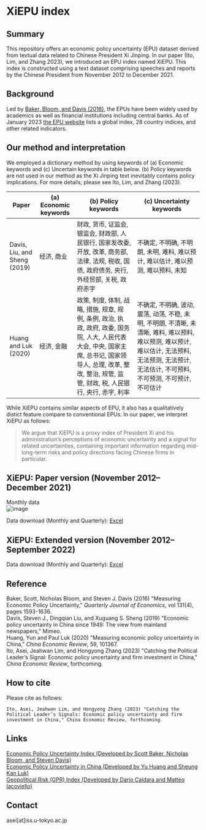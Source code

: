 # XiEPU index
## Summary
This repository offers an economic policy uncertainty (EPU) dataset derived from textual data related to Chinese President Xi Jinping. In our paper (Ito, Lim, and Zhang 2023), we introduced an EPU index named XiEPU. This index is constructed using a text dataset comprising speeches and reports by the Chinese President from November 2012 to December 2021.

## Background
 Led by [Baker, Bloom, and Davis (2016)](https://academic.oup.com/qje/article/131/4/1593/2468873), the EPUs have been widely used by academics as well as financial institutions including central banks. As of January 2023 [the EPU website](https://www.policyuncertainty.com/) lists a global index, 28 country indices, and other related indicators.
 
 
## Our method and interpretation
We employed a dictionary method by using keywords of (a) Economic keywords and (c) Uncertain keywords in table below. (b) Policy keywords are not used in our method as the Xi Jinping text inevitably contains policy implications. For more details, please see Ito, Lim, and Zhang (2023). 


| Paper               | (a) Economic keywords |(b) Policy keywords |(c) Uncertainty keywords |
| -------------       | -------------         |------------- |------------- |
| Davis, Liu, and Sheng (2019)   | 经济, 商业             | 财政, 货币, 证监会, 银监会, 财政部, 人民银行, 国家发改委,  开放, 改革, 商务部, 法律, 法规, 税收, 国债, 政府债务, 央行, 外经贸部, 关税, 政府赤字  | 不确定, 不明确, 不明朗, 未明, 难料, 难以预计, 难以估计, 难以预测, 难以预料, 未知 |
| Huang and Luk (2020)| 经济, 金融             | 政策, 制度, 体制, 战略, 措施, 规章, 规例, 条例, 政治, 执政, 政府, 政委, 国务院, 人大, 人民代表大会, 中央, 国家主席, 总书记, 国家领导人, 总理, 改革, 整改, 整治, 规管, 监管, 财政, 税, 人民银行, 央行, 赤字, 利率 | 不确定, 不明确, 波动, 震荡, 动荡, 不稳, 未明, 不明朗, 不清晰, 未清晰, 难料, 难以预料, 难以预测, 难以预计, 难以估计, 无法预料, 无法预测, 无法预计, 无法估计, 不可预料, 不可预测, 不可预计, 不可估计 |  

While XiEPU contains similar aspects of EPU, it also has a qualitatively distict feature compare to conventional EPUs. In our paper, we interpret XiEPU as follows:
> We argue that XiEPU is a proxy index of President Xi and his administration’s perceptions of economic uncertainty and a signal for related uncertainties, containing important information regarding mid-long-term risks and policy directions facing Chinese firms in particular. 

## XiEPU: Paper version (November 2012–December 2021)
Monthly data  
![image](https://user-images.githubusercontent.com/63130024/211631172-5a4b5b18-0419-4944-8125-c853963b3fff.png)

Data download (Monthly and Quarterly): [Excel](https://github.com/ASEIITO/xiepu/raw/main/XiEPU_until_Dec_2021.xlsx)

## XiEPU: Extended version (November 2012–September 2022)

Data download (Monthly and Quarterly): [Excel](https://github.com/ASEIITO/xiepu/raw/main/XiEPU_until_Sep_2022.xlsx)

## Reference  
Baker, Scott, Nicholas Bloom, and Steven J. Davis (2016) "Measuring Economic Policy Uncertainty," *Quarterly Journal of Economics*, vol 131(4), pages 1593-1636.  
Davis, Steven J., Dingqian Liu, and Xuguang S. Sheng (2019) "Economic policy uncertainty in China since 1949: The view from mainland newspapers," Mimeo.  
Huang, Yun and Paul Luk (2020) "Measuring economic policy uncertainty in China," *China Economic Review*, 59, 101367.  
Ito, Asei, Jeahwan Lim, and Hongyong Zhang (2023) "Catching the Political Leader’s Signal: Economic policy uncertainty and firm investment in China," *China Economic Review*, forthcoming.    

## How to cite
Please cite as follows:
```
Ito, Asei, Jeahwan Lim, and Hongyong Zhang (2023) "Catching the Political Leader’s Signals: Economic policy uncertainty and firm investment in China," China Economic Review, forthcoming.
```

## Links
[Economic Policy Uncertainty Index (Developed by Scott Baker, Nicholas Bloom, and Steven Davis)](https://www.policyuncertainty.com/)   
[Economic Policy Uncertainty in China (Developed by Yu Huang and Sheung Kan Luk)](https://economicpolicyuncertaintyinchina.weebly.com/)  
[Geopolitical Risk (GPR) Index (Developed by Dario Caldara and Matteo Iacoviello)](https://www.matteoiacoviello.com/gpr.htm)

## Contact
asei[at]iss.u-tokyo.ac.jp
